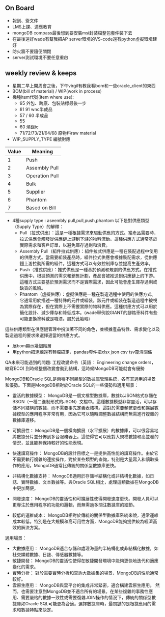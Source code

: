 ## On Board
- 報到、簽文件
- LMS上課、適應教育
- mongoDB compass最後想到要安裝msi封裝檔整包套件裝下去
- 在最後還好wade有幫我把AP server環境的VS-code還有python虛擬環境建好
- 防火牆不要隨便關閉
- server測試環境不要任意重啟
## weekly review & keeps
- 星期二早上開周會之後，下午virgil有教我看bom和一些oracle_client的東西
- BOM(bill of material) / WIP(work in process)
- 幾種item代號(item where use):
  - 95 外包、跨廠、包裝貼標最後一步
  - 81 91 wnc半成品
  - 57 / 60 半成品
  - 55
  - 60 燒錄ic
  - 71/72/73/21/64/68 原物料raw material
- WIP_SUPPLY_TYPE 編號對應

| Value | Meaning |
| --- | ------- |
|1|Push|
|2|Assembly Pull|
|3|Operation Pull|
|4|Bulk|
|5|Supplier|
|6|Phantom|
|7|Based on Bill|
- 4種supply type : aseembly pull,pull,push,phantom
  以下是對供應類型（Supply Type）的解釋：
  - Pull（拉式供應）：這是一種根據需求來驅動供應的方式。當產品需要時，拉式供應會觸發從供應鏈上游到下游的物料流動。這種供應方式通常基於實際需求和客戶訂單，以避免庫存過剩和浪費。
  - Assembly Pull（組件拉式供應）：組件拉式供應是一種在裝配過程中使用的供應方式。當需要組裝產品時，組件拉式供應會根據裝配需求，從供應鏈上游拉動所需的組件。這種方式可以有效控制庫存並提高生產效率。
  - Push（推式供應）：推式供應是一種基於預測和規劃的供應方式。在推式供應中，根據預測的需求和銷售計劃，產品會被推送到供應鏈上的下游。這種方式主要基於預測需求而不是實際需求，因此可能會產生庫存過剩或缺貨的風險。
  - Phantom（虛擬供應）：虛擬供應是一種在製造過程中使用的供應方式。它通常用於描述一種特殊的元件或組裝，該元件或組裝在製造過程中被視為實際存在，但在實際上不需要實際的物料供應。這種供應方式可以用於簡化設計、減少庫存和降低成本。(wade舉例說GIANT的腳踏車料件有些可能更換塗料或是噴漆，屬於此範疇)

這些供應類型在供應鏈管理中扮演著不同的角色，並根據產品特性、需求變化以及製造過程的要求來選擇適當的供應方式。
- 展bom顯示幾個階層
- 用python把連線還有轉檔搞定，pandas套件把xlsx json csv tsv釐清關係

QA未來可能遇到的問題:
工程改變命令（英語： Engineering change orders，縮寫ECO)
到時候整個改變會動到結構，這時候MongoDB可能就會有優勢

MongoDB和Oracle SQL是兩種不同類型的數據庫管理系統，各有其適用的場景和優勢。下面是MongoDB相對於Oracle SQL的一些優勢和適用場景：

- 靈活的數據模型： MongoDB是一個文檔型數據庫，數據以JSON格式存儲在BSON（一種二進制形式的JSON）文檔中。這種數據模型非常靈活，可以存儲不同結構的數據，而不需要事先定義表結構。這對於需要頻繁更改和擴展數據模型的應用程序非常有用，因為它可以隨時調整數據結構而無需進行複雜的數據庫遷移。

- 可擴展性： MongoDB是一個橫向擴展（水平擴展）的數據庫，可以很容易地將數據分片並分佈到多台服務器上。這使得它可以應對大規模數據和高並發的情況，並且能夠保持較好的性能表現。

- 快速讀寫操作： MongoDB的設計目標之一是提供高性能的讀寫操作。由於它不需要執行複雜的連接操作，對於某些類型的查詢，特別是大量寫入和讀取操作的應用，MongoDB通常比傳統的關係型數據庫更快。

- 非結構化數據支持： MongoDB適用於存儲半結構化或非結構化數據，如日誌、實時數據、文本數據等。與Oracle SQL相比，處理這類數據在MongoDB中更加簡便。

- 開發速度： MongoDB的靈活性和可擴展性使得開發速度更快。開發人員可以更專注於應用程序的功能和邏輯，而無需過多關注數據庫的細節。

- 較低的運維成本： MongoDB相對於傳統的關係型數據庫系統來說，通常運維成本較低。特別是在大規模和高可用性方面，MongoDB能夠提供較為經濟高效的解決方案。

適用場景：

- 大數據應用： MongoDB適合存儲和處理海量的半結構化或非結構化數據，如社交媒體數據、日誌、傳感器數據等。
- 敏捷開發： MongoDB的靈活性使得在敏捷開發環境中能夠更快地迭代和適應變化的需求。
- 實時分析： 對於需要實時分析和查詢大數據集的場景，MongoDB的性能通常較好。
- 雲原生應用： MongoDB與雲平台的集成非常緊密，適合構建雲原生應用。
然而，也需要注意到MongoDB並不適合所有的場景。在某些複雜的事務性應用、需要嚴格的數據一致性或需要復雜JOIN操作的情況下，傳統的關係型數據庫如Oracle SQL可能更為合適。選擇數據庫時，最關鍵的是根據應用的需求和數據特點來決定。
